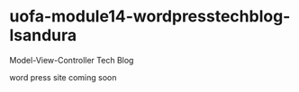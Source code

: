 # uofa-module14-wordpresstechblog-lsandura
Model-View-Controller Tech Blog

word press site coming soon
